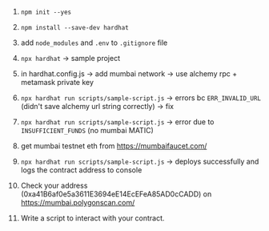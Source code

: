 1. `npm init --yes`

2. `npm install --save-dev hardhat` 

3. add `node_modules` and `.env` to `.gitignore` file

4. `npx hardhat` -> sample project

5. in hardhat.config.js -> add mumbai network -> use alchemy rpc + metamask private key

6. `npx hardhat run scripts/sample-script.js` -> errors bc `ERR_INVALID_URL` (didn't save alchemy url string correctly) -> fix

6. `npx hardhat run scripts/sample-script.js` -> error due to `INSUFFICIENT_FUNDS` (no mumbai MATIC)

7. get mumbai testnet eth from https://mumbaifaucet.com/

8. `npx hardhat run scripts/sample-script.js` -> deploys successfully and logs the contract address to console

9. Check your address (0xa41B6af0e5a3611E3694eE14EcEFeA85AD0cCADD) on https://mumbai.polygonscan.com/

10. Write a script to interact with your contract.